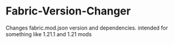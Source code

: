 # Fabric-Version-Changer
Changes fabric.mod.json version and dependencies.  intended for  something like 1.21.1 and 1.21 mods

